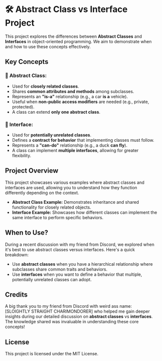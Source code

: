 # 🛠️ Abstract Class vs Interface Project

This project explores the differences between **Abstract Classes** and **Interfaces** in object-oriented programming. We aim to demonstrate when and how to use these concepts effectively.

## Key Concepts

### 🔑 Abstract Class:
- Used for **closely related classes**.
- Shares **common attributes and methods** among subclasses.
- Represents an **"is-a"** relationship (e.g., a car **is a** vehicle).
- Useful when **non-public access modifiers** are needed (e.g., private, protected).
- A class can extend **only one abstract class**.

### 🔑 Interface:
- Used for **potentially unrelated classes**.
- Defines a **contract for behavior** that implementing classes must follow.
- Represents a **"can-do"** relationship (e.g., a duck **can fly**).
- A class can implement **multiple interfaces**, allowing for greater flexibility.

## Project Overview

This project showcases various examples where abstract classes and interfaces are used, allowing you to understand how they function differently depending on the context.

- **Abstract Class Example:** Demonstrates inheritance and shared functionality for closely related objects.
- **Interface Example:** Showcases how different classes can implement the same interface to perform specific behaviors.

## When to Use?

During a recent discussion with my friend from Discord, we explored when it's best to use abstract classes versus interfaces. Here's a quick breakdown:

- Use **abstract classes** when you have a hierarchical relationship where subclasses share common traits and behaviors.
- Use **interfaces** when you want to define a behavior that multiple, potentially unrelated classes can adopt.

## Credits

A big thank you to my friend from Discord with weird ass name: [SLOIGHTLY STRAIGHT CHARIMONDORER] who helped me gain deeper insights during our detailed discussion on **abstract classes** vs **interfaces**. The knowledge shared was invaluable in understanding these core concepts!

## License

This project is licensed under the MIT License.
